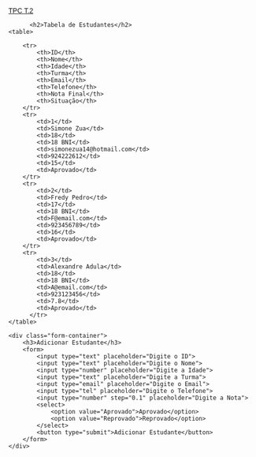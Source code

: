 
<!DOCTYPE html>
<html lang="pt-br">
<head>
    <meta charset="UTF-8">
    <meta name="viewport" content="width=device-width, initial-scale=1.0">
    <title>Tabela de Estudantes</title>
    <style>
        body {
            font-family: Arial, sans-serif;
            margin: 20px;
        }
        table {
            width: 100%;
            border-collapse: collapse;
            margin-top: 20px;
        }
        th, td {
            border: 1px solid #ddd;
            padding: 8px;
            text-align: center;
        }
        th {
            background-color: #f2f2f2;
        }
        .form-container {
            margin-top: 30px;
        }
        input, select, button {
            margin: 5px 0;
            padding: 10px;
            width: 100%;
        }
        button {
            background-color: #007bff;
            color: white;
            border: none;
            cursor: pointer;
        }
    </style>
</head>
<body>

   <a href="T.2.html">TPC T.2</a>           

          <h2>Tabela de Estudantes</h2>
    <table>

        <tr>
            <th>ID</th>
            <th>Nome</th>
            <th>Idade</th>
            <th>Turma</th>
            <th>Email</th>
            <th>Telefone</th>
            <th>Nota Final</th>
            <th>Situação</th>
        </tr>
        <tr>
            <td>1</td>
            <td>Simone Zua</td>
            <td>18</td>
            <td>18 BNI</td>
            <td>simonezua14@hotmail.com</td>
            <td>924222612</td>
            <td>15</td>
            <td>Aprovado</td>
        </tr>
        <tr>
            <td>2</td>
            <td>Fredy Pedro</td>
            <td>17</td>
            <td>18 BNI</td>
            <td>F@email.com</td>
            <td>923456789</td>
            <td>16</td>
            <td>Aprovado</td>
        </tr>
        <tr>
            <td>3</td>
            <td>Alexandre Adula</td>
            <td>18</td>
            <td>18 BNI</td>
            <td>A@email.com</td>
            <td>923123456</td>
            <td>7.8</td>
            <td>Aprovado</td>
          </tr>
    </table>

    <div class="form-container">
        <h3>Adicionar Estudante</h3>
        <form>
            <input type="text" placeholder="Digite o ID">
            <input type="text" placeholder="Digite o Nome">
            <input type="number" placeholder="Digite a Idade">
            <input type="text" placeholder="Digite a Turma">
            <input type="email" placeholder="Digite o Email">
            <input type="tel" placeholder="Digite o Telefone">
            <input type="number" step="0.1" placeholder="Digite a Nota">
            <select>
                <option value="Aprovado">Aprovado</option>
                <option value="Reprovado">Reprovado</option>
            </select>
            <button type="submit">Adicionar Estudante</button>
        </form>
    </div>

</body>
</html>

